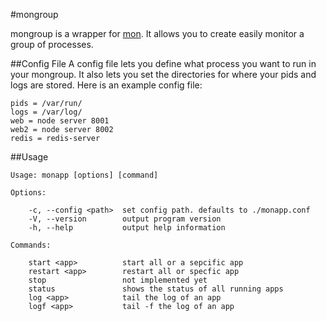 #mongroup

mongroup is a wrapper for [mon](https://github.com/visionmedia/mon/).  It allows you to create easily monitor a group of processes.

##Config File
A config file lets you define what process you want to run in your mongroup.  It also lets you set the directories for where your pids and logs are stored.  Here is an example config file:

	pids = /var/run/
	logs = /var/log/
	web = node server 8001
	web2 = node server 8002
	redis = redis-server

##Usage

	Usage: monapp [options] [command]

	Options:

		-c, --config <path>  set config path. defaults to ./monapp.conf
		-V, --version        output program version
		-h, --help           output help information

	Commands:

		start <app>          start all or a sepcific app 
		restart <app>        restart all or specfic app 
		stop                 not implemented yet 
		status               shows the status of all running apps 
		log <app>            tail the log of an app
		logf <app>           tail -f the log of an app

